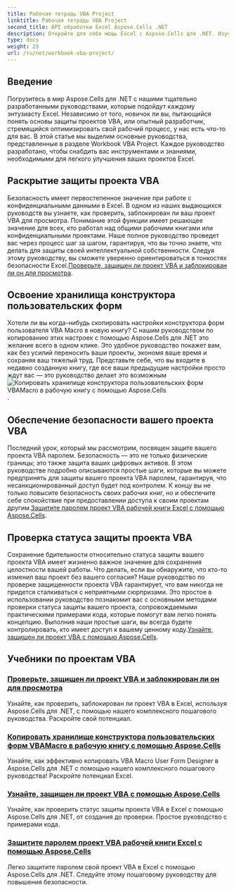 ```yaml
---
title: Рабочая тетрадь VBA Project
linktitle: Рабочая тетрадь VBA Project
second_title: API обработки Excel Aspose.Cells .NET
description: Откройте для себя мощь Excel с Aspose.Cells для .NET. Изучите комплексные руководства по защите проектов VBA, копированию пользовательских форм и защите вашей рабочей книги.
type: docs
weight: 23
url: /ru/net/workbook-vba-project/
---
```

## Введение

Погрузитесь в мир Aspose.Cells для .NET с нашими тщательно разработанными руководствами, которые подойдут каждому энтузиасту Excel. Независимо от того, новичок ли вы, пытающийся понять основы защиты проектов VBA, или опытный разработчик, стремящийся оптимизировать свой рабочий процесс, у нас есть что-то для вас. В этой статье мы выделим основные руководства, представленные в разделе Workbook VBA Project. Каждое руководство разработано, чтобы снабдить вас инструментами и знаниями, необходимыми для легкого улучшения ваших проектов Excel.

## Раскрытие защиты проекта VBA 

Безопасность имеет первостепенное значение при работе с конфиденциальными данными в Excel. В одном из наших выдающихся руководств вы узнаете, как проверить, заблокирован ли ваш проект VBA для просмотра. Понимание этой функции имеет решающее значение для всех, кто работал над общими рабочими книгами или конфиденциальными проектами. Наше полное руководство проведет вас через процесс шаг за шагом, гарантируя, что вы точно знаете, что делать для защиты своей интеллектуальной собственности. Следуя этому руководству, вы сможете уверенно ориентироваться в тонкостях безопасности Excel.[Проверьте, защищен ли проект VBA и заблокирован ли он для просмотра](./check-vba-project-protection/).

## Освоение хранилища конструктора пользовательских форм

Хотели ли вы когда-нибудь скопировать настройки конструктора форм пользователя VBA Macro в новую книгу? С нашим руководством по копированию этих настроек с помощью Aspose.Cells для .NET это желание всего в одном клике. Это удобное руководство покажет вам, как без усилий переносить ваши проекты, экономя ваше время и сохраняя ваш тяжелый труд. Представьте себе, что вы входите в недавно созданную книгу, где все ваши предыдущие настройки просто ждут вас — это руководство делает это возможным![Копировать хранилище конструктора пользовательских форм VBAMacro в рабочую книгу с помощью Aspose.Cells](./copy-vbamacro-user-form-designer/).

## Обеспечение безопасности вашего проекта VBA

Последний урок, который мы рассмотрим, посвящен защите вашего проекта VBA паролем. Безопасность — это не только физические границы; это также защита ваших цифровых активов. В этом руководстве подробно описываются простые шаги, которые вы можете предпринять для защиты вашего проекта VBA паролем, гарантируя, что несанкционированный доступ будет под контролем. К концу вы не только повысите безопасность своих рабочих книг, но и обеспечите себе спокойствие при предоставлении доступа к своим проектам другим.[Защитите паролем проект VBA рабочей книги Excel с помощью Aspose.Cells](./password-protect-vba-project/).

## Проверка статуса защиты проекта VBA

Сохранение бдительности относительно статуса защиты вашего проекта VBA имеет жизненно важное значение для сохранения целостности вашей работы. Что делать, если вы обнаружите, что кто-то изменил ваш проект без вашего согласия? Наше руководство по проверке защищенности проекта VBA гарантирует, что вам никогда не придется сталкиваться с неприятными сюрпризами. Это простое в использовании руководство познакомит вас с основными методами проверки статуса защиты вашего проекта, сопровождаемыми практическими примерами кода, которые помогут вам легко понять концепцию. Выполнив наши простые шаги, вы всегда будете контролировать, кто имеет доступ к вашему ценному коду.[Узнайте, защищен ли проект VBA с помощью Aspose.Cells](./find-if-vba-project-is-protected/).

## Учебники по проектам VBA
### [Проверьте, защищен ли проект VBA и заблокирован ли он для просмотра](./check-vba-project-protection/)
Узнайте, как проверить, заблокирован ли проект VBA в Excel, используя Aspose.Cells для .NET, с помощью нашего комплексного пошагового руководства. Раскройте свой потенциал.
### [Копировать хранилище конструктора пользовательских форм VBAMacro в рабочую книгу с помощью Aspose.Cells](./copy-vbamacro-user-form-designer/)
Узнайте, как эффективно копировать VBA Macro User Form Designer в Aspose.Cells для .NET с помощью нашего комплексного пошагового руководства! Раскройте потенциал Excel.
### [Узнайте, защищен ли проект VBA с помощью Aspose.Cells](./find-if-vba-project-is-protected/)
Узнайте, как проверить статус защиты проекта VBA в Excel с помощью Aspose.Cells для .NET, от создания до проверки. Простое руководство с примерами кода.
### [Защитите паролем проект VBA рабочей книги Excel с помощью Aspose.Cells](./password-protect-vba-project/)
Легко защитите паролем свой проект VBA в Excel с помощью Aspose.Cells для .NET. Следуйте этому пошаговому руководству для повышения безопасности.